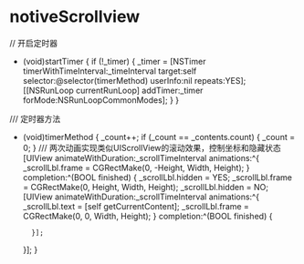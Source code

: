 # notiveScrollview
// 开启定时器
- (void)startTimer {
    if (!_timer) {
        _timer = [NSTimer timerWithTimeInterval:_timeInterval target:self selector:@selector(timerMethod) userInfo:nil repeats:YES];
        [[NSRunLoop currentRunLoop] addTimer:_timer forMode:NSRunLoopCommonModes];
    }
}

/// 定时器方法
- (void)timerMethod {
    _count++;
    if (_count == _contents.count) {
        _count = 0;
    }
    /// 两次动画实现类似UIScrollView的滚动效果，控制坐标和隐藏状态
    [UIView animateWithDuration:_scrollTimeInterval animations:^{
        _scrollLbl.frame = CGRectMake(0, -Height, Width, Height);
    } completion:^(BOOL finished) {
        _scrollLbl.hidden = YES;
        _scrollLbl.frame = CGRectMake(0, Height, Width, Height);
        _scrollLbl.hidden = NO;
        [UIView animateWithDuration:_scrollTimeInterval animations:^{
            _scrollLbl.text = [self getCurrentContent];
            _scrollLbl.frame = CGRectMake(0, 0, Width, Height);
        } completion:^(BOOL finished) {
            
        }];
    }];
}
